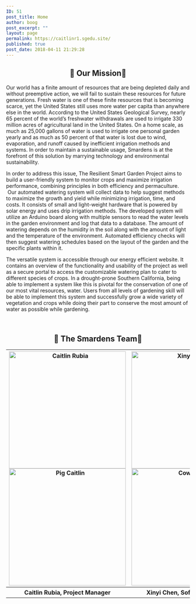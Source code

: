 ```yaml
---
ID: 51
post_title: Home
author: boog
post_excerpt: ""
layout: page
permalink: https://caitlinr1.sgedu.site/
published: true
post_date: 2018-04-11 21:29:28
---
```

<h2 style="text-align: center;">🌱 Our Mission🌱</h2>
Our world has a finite amount of resources that are being depleted daily and without preemptive action, we will fail to sustain these resources for future generations. Fresh water is one of these finite resources that is becoming scarce, yet the United States still uses more water per capita than anywhere else in the world. According to the United States Geological Survey, nearly 65 percent of the world’s freshwater withdrawals are used to irrigate 330 million acres of agricultural land in the United States. On a home scale, as much as 25,000 gallons of water is used to irrigate one personal garden yearly and as much as 50 percent of that water is lost due to wind, evaporation, and runoff caused by inefficient irrigation methods and systems. In order to maintain a sustainable usage, Smardens is at the forefront of this solution by marrying technology and environmental sustainability.

In order to address this issue, The Resilient Smart Garden Project aims to build a user-friendly system to monitor crops and maximize irrigation performance, combining principles in both efficiency and permaculture.  Our automated watering system will collect data to help suggest methods to maximize the growth and yield while minimizing irrigation, time, and costs. It consists of small and light-weight hardware that is powered by solar energy and uses drip irrigation methods. The developed system will utilize an Arduino board along with multiple sensors to read the water levels in the garden environment and log that data to a database. The amount of watering depends on the humidity in the soil along with the amount of light and the temperature of the environment. Automated efficiency checks will then suggest watering schedules based on the layout of the garden and the specific plants within it.

The versatile system is accessible through our energy efficient website. It contains an overview of the functionality and usability of the project as well as a secure portal to access the customizable watering plan to cater to different species of crops. In a drought-prone Southern California, being able to implement a system like this is pivotal for the conservation of one of our most vital resources, water. Users from all levels of gardening skill will be able to implement this system and successfully grow a wide variety of vegetation and crops while doing their part to conserve the most amount of water as possible while gardening.


&nbsp;
<h2 style="text-align:center;">🌱 The Smardens Team🌱</h2>
<table style="width:100%" align="center">
<tr>
<th>
<div id="cf" align="center"><img class="bottom" src="https://caitlinr1.sgedu.site/wp-content/uploads/2018/05/152563948386330786-1-150x150.gif" alt="Caitlin Rubia" width="320" height="320" /><img class="top" src="https://caitlinr1.sgedu.site/wp-content/uploads/2018/05/152563948386330786-3-150x150.gif" alt="Pig Caitlin" width="320" height="320" /></div>
</th>
<th>
<div id="cf" align="center"><img class="bottom" src="https://caitlinr1.sgedu.site/wp-content/uploads/2018/05/152563948386330786-150x150.gif" alt="Xinyi Chen" width="320" height="320" /><img class="top" src="https://caitlinr1.sgedu.site/wp-content/uploads/2018/05/152563948386330786-4-150x150.gif" alt="Cow Xinyi" width="320" height="320" /></div>
</th>
<th>
<div id="cf" align="center"><img class="bottom" src="https://caitlinr1.sgedu.site/wp-content/uploads/2018/05/152563948386330786-5-150x150.gif" alt="Brian Powell" width="320" height="320" /><img class="top" src="https://caitlinr1.sgedu.site/wp-content/uploads/2018/05/152563948386330786-2-150x150.gif" alt="Goat Brian" width="320" height="320" /></div>
</th>
</tr>
<tr>
<th>
Caitlin Rubia, Project Manager
</th>
<th>
Xinyi Chen, Software Engineer
</th>
<th>
Brian Powell, System Engineer
</th>
</tr>
</table>